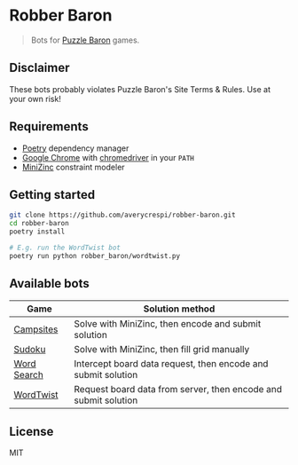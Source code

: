 # Robber Baron

> Bots for [Puzzle Baron](https://www.puzzlebaron.com/) games.

## Disclaimer

These bots probably violates Puzzle Baron's Site Terms & Rules. Use at your own risk!

## Requirements

- [Poetry](https://python-poetry.org/) dependency manager
- [Google Chrome](https://www.google.com/chrome/) with [chromedriver](https://chromedriver.chromium.org/) in your `PATH`
- [MiniZinc](https://www.minizinc.org/) constraint modeler

## Getting started

```sh
git clone https://github.com/averycrespi/robber-baron.git
cd robber-baron
poetry install

# E.g. run the WordTwist bot
poetry run python robber_baron/wordtwist.py
```

## Available bots

| Game      | Solution method |
|-----------|-----------------|
| [Campsites](https://campsites.puzzlebaron.com/) | Solve with MiniZinc, then encode and submit solution |
| [Sudoku](https://sudoku.puzzlebaron.com/) | Solve with MiniZinc, then fill grid manually |
| [Word Search](https://wordsearch.puzzlebaron.com/) | Intercept board data request, then encode and submit solution |
| [WordTwist](https://wordtwist.puzzlebaron.com/) | Request board data from server, then encode and submit solution |

## License

MIT
